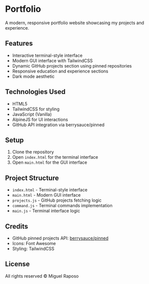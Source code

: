 # Portfolio

A modern, responsive portfolio website showcasing my projects and experience.

## Features
- Interactive terminal-style interface
- Modern GUI interface with TailwindCSS
- Dynamic GitHub projects section using pinned repositories
- Responsive education and experience sections
- Dark mode aesthetic

## Technologies Used
- HTML5
- TailwindCSS for styling
- JavaScript (Vanilla)
- AlpineJS for UI interactions
- GitHub API integration via berrysauce/pinned

## Setup
1. Clone the repository
2. Open `index.html` for the terminal interface
3. Open `main.html` for the GUI interface

## Project Structure
- `index.html` - Terminal-style interface
- `main.html` - Modern GUI interface
- `projects.js` - GitHub projects fetching logic
- `command.js` - Terminal commands implementation
- `main.js` - Terminal interface logic

## Credits
- GitHub pinned projects API: [berrysauce/pinned](https://github.com/berrysauce/pinned)
- Icons: Font Awesome
- Styling: TailwindCSS

## License
All rights reserved © Miguel Raposo
